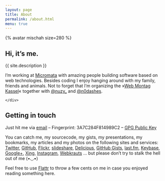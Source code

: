 ```yaml
---
layout: page
title: About
permalink: /about.html
menu: true
---
```


<div class="float-container">
    {% avatar mischah size=280 %}
    <div>
        <h2>Hi, it’s me.</h2>
        <p>
          {{ site.description }}
        </p>
        <p>
          I’m working at <a href="http://www.micromata.de">Micromata</a> with
          amazing people building software based on web technologies. Besides
          coding I enjoy hanging around with my family, friends and animals.
          Not to forget that I’m organizing the »<a href="http://webmontag-kassel.de/">Web Montag Kassel</a>« together with <a href="https://twitter.com/nuzy_">@nuzy_</a> and
          <a href="https://twitter.com/n0dashes">@n0dashes</a>.
        </p>
        
    </div>
</div>

## Getting in touch

Just hit me via [email](mailto:mail@michael-kuehnel.de) – Fingerprint: 3A7C284F814989C2 – [GPG Public Key](/pgp.asc)

You can catch me, my sourcecode, my gists, my presentations, my bookmarks, my articles and my photos on the following sites and services:   
[Twitter](http://twitter.com/mkuehnel),
[GitHub](https://github.com/mischah),
[Flickr](http://flickr.com/photos/mischah/),
[slideshare](http://www.slideshare.net/mischah),
[Delicious](http://delicious.com/mischahr),
[GitHub Gists](https://gist.github.com/mischah),
[last.fm](http://lastfm.de/user/mischah),
[Keybase](https://keybase.io/mischah),
[Google+](https://plus.google.com/112773480345599843234/posts),
[Xing](https://www.xing.com/profile/Michael_Kuehnel),
[Instagram](http://instagram.com/mischah),
[Webkrauts](http://www.webkrauts.de/autor/michael-kuehnel) … but please don’t try to stalk the hell out of me (•◡•)

Feel free to use [Flattr](https://flattr.com/profile/mischah) to throw a few cents on me in case you enjoyed reading something here.
